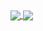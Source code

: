 <a href="https://github.com/anuraghazra/github-readme-stats">
  <img align="center" src="https://github-readme-stats.vercel.app/api?username=SkyeTheDemon&show_icons=true&bg_color=DEG,d5187f,c5298a,b33693,9f3f9a&title_color=FFFFFF&icon_color=FFFFFF&text_color=FFFFFF&hide_border" />
</a>
<a href="https://github.com/anuraghazra/github-readme-stats">
  <img align="center" src="https://github-readme-stats.vercel.app/api/top-langs/?username=SkyeTheDemon&bg_color=DEG,9f3f9a,8b479d&title_color=FFFFFF&icon_color=FFFFFF&text_color=FFFFFF&hide_border" />
</a>
